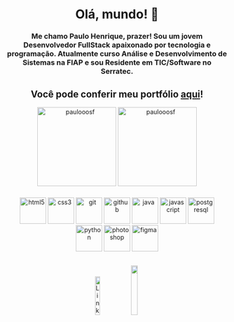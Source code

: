 <h1 align="center">Olá, mundo! 👋</h1>
<h3 align="center">Me chamo Paulo Henrique, prazer! Sou um jovem Desenvolvedor FullStack apaixonado por tecnologia e programação. Atualmente curso Análise e Desenvolvimento de Sistemas na FIAP e sou Residente em TIC/Software no Serratec.</h3>

<h2 align="center">Você pode conferir meu portfólio <a href="https://paulooosf.github.io" target: "_blank">aqui</a>!</h2>

<div align="center">
<img height ="180px" src="https://github-readme-stats.vercel.app/api/top-langs?username=paulooosf&show_icons=true&locale=en&layout=compact" alt="paulooosf"/>
<img height ="180px" src="https://github-readme-stats.vercel.app/api?username=paulooosf&show_icons=true&locale=en" alt="paulooosf"/>
<p align="center">
<h3></h3>
<img src="https://cdn.jsdelivr.net/gh/devicons/devicon@latest/icons/html5/html5-original.svg" alt="html5" height="60px" width="60px"/>
<img src="https://cdn.jsdelivr.net/gh/devicons/devicon@latest/icons/css3/css3-original.svg" alt="css3" height="60px" width="60px"/>
<img src="https://cdn.jsdelivr.net/gh/devicons/devicon@latest/icons/git/git-original.svg" alt="git" height="60px" width="60px"/>
<img src="https://cdn.jsdelivr.net/gh/devicons/devicon@latest/icons/github/github-original.svg" alt="github" height="60px" width="60px">
<img src="https://cdn.jsdelivr.net/gh/devicons/devicon@latest/icons/java/java-original.svg" alt="java" height="60px" width="60px"/> 
<img src="https://cdn.jsdelivr.net/gh/devicons/devicon@latest/icons/javascript/javascript-original.svg" alt="javascript" height="60px" width="60px"/>
<img src="https://cdn.jsdelivr.net/gh/devicons/devicon@latest/icons/postgresql/postgresql-original.svg" alt="postgresql" height="60px" width="60px"/>
<img src="https://cdn.jsdelivr.net/gh/devicons/devicon@latest/icons/python/python-original.svg" alt="python" height="60px" width="60px"/>
<img src="https://cdn.jsdelivr.net/gh/devicons/devicon@latest/icons/photoshop/photoshop-original.svg" alt="photoshop" height="60px" width="60px"/>
<img src="https://cdn.jsdelivr.net/gh/devicons/devicon@latest/icons/figma/figma-original.svg" alt="figma" height="60px" width="60px"/> 
</p>
</div>

##
<p align="center">
<a href="https://linkedin.com/in/paulooosf" target="_blank"><img height="15%" width="15%" src="https://img.shields.io/badge/-LinkedIn-blue?style=flat-square&logo=Linkedin&logoColor=white&link=https://www.linkedin.com/in/anirudhemmadi/" alt="LinkedIn"/></a>
<a href="https://instagram.com/paulooosf" target="_blank"><img height="17%" width="17%" src="https://img.shields.io/badge/-Instagram-purple?style=flat-square&logo=instagram&logoColor=white&link=https://instagram.com/paulooosf/"/></a>
</p>

